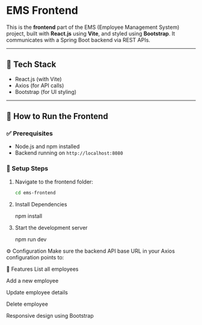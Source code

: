 # EMS Frontend

This is the **frontend** part of the EMS (Employee Management System) project, built with **React.js** using **Vite**, and styled using **Bootstrap**. It communicates with a Spring Boot backend via REST APIs.

---

## 🔧 Tech Stack

- React.js (with Vite)
- Axios (for API calls)
- Bootstrap (for UI styling)

---

## 🚀 How to Run the Frontend

### ✅ Prerequisites

- Node.js and npm installed
- Backend running on `http://localhost:8080`

### 🔄 Setup Steps

1. Navigate to the frontend folder:

   ```bash
   cd ems-frontend

   ```

2. Install Dependencies

   npm install

3. Start the development server

   npm run dev

⚙️ Configuration
Make sure the backend API base URL in your Axios configuration points to:

📄 Features
List all employees

Add a new employee

Update employee details

Delete employee

Responsive design using Bootstrap
